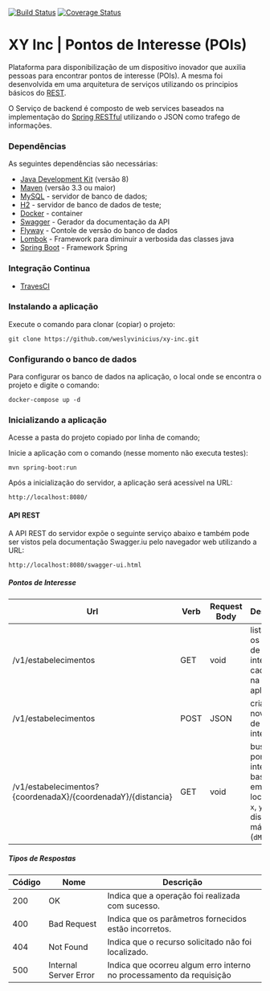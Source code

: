 [![Build Status](https://travis-ci.com/weslyvinicius/xy-inc.svg?branch=master)](https://travis-ci.com/weslyvinicius/xy-inc)
[![Coverage Status](https://coveralls.io/repos/github/weslyvinicius/xy-inc.svg?branch=master)](https://coveralls.io/github/weslyvinicius/xy-inc?branch=master)

# XY Inc | Pontos de Interesse (POIs) #

Plataforma para disponibilização de um dispositivo inovador que auxilia pessoas para encontrar pontos de interesse (POIs).
A mesma foi desenvolvida em uma arquitetura de serviços utilizando os principios básicos do [REST](https://pt.wikipedia.org/wiki/REST).

O Serviço de backend é composto de web services baseados na implementação do [Spring RESTful](https://spring.io/guides/gs/rest-service/) utilizando o JSON como trafego de informações.

### Dependências ###    
As seguintes dependências são necessárias:

- [Java Development Kit](http://www.oracle.com/technetwork/java/javase/downloads/index.html) (versão 8)
- [Maven](https://maven.apache.org/) (versão 3.3 ou maior)
- [MySQL](https://www.mysql.com/) - servidor de banco de dados;
- [H2](http://www.h2database.com/html/main.html) - servidor de banco de dados de teste;
- [Docker](https://www.docker.com/) - container
- [Swagger](https://swagger.io/) - Gerador da documentação da API 
- [Flyway](https://flywaydb.org/) - Contole de versão do banco de dados 
- [Lombok](https://projectlombok.org/) - Framework para diminuir a verbosida das classes java
- [Spring Boot](https://spring.io/projects/spring-boot) - Framework Spring

### Integração Continua ###
- [TravesCI](https://travis-ci.com/weslyvinicius/xy-inc) 


### Instalando a aplicação ###
Execute o comando para clonar (copiar) o projeto:

    git clone https://github.com/weslyvinicius/xy-inc.git

### Configurando o banco de dados ###
Para configurar os banco de dados na aplicação, o local 
onde se encontra o projeto e digite o comando:

    docker-compose up -d
    
### Inicializando a aplicação ###

Acesse a pasta do projeto copiado por linha de comando;

Inicie a aplicação com o comando (nesse momento não executa testes):

    mvn spring-boot:run

Após a inicialização do servidor, a aplicação será acessível na URL:

    http://localhost:8080/
    
#### API REST ####

A API REST do servidor expõe o seguinte serviço abaixo e também 
pode ser vistos pela documentação Swagger.iu pelo navegador web 
utilizando a URL: 

    http://localhost:8080/swagger-ui.html 
    
##### Pontos de Interesse #####

Url           |Verb          |Request Body  | Description
--------------|------------- |------------- | -------------
/v1/estabelecimentos      |GET          |void|lista todos os pontos de interesse cadastrado na aplicação.
/v1/estabelecimentos|POST|JSON| cria um novo ponto de interesse.
/v1/estabelecimentos?{coordenadaX}/{coordenadaY}/{distancia}|GET|void| busca pontos de interesse baseado em uma localização `x`, `y` e uma distância máxima (`dMax`).

##### Tipos de Respostas ##### 

| Código | Nome                   | Descrição                                                            |
|--------|------------------------|----------------------------------------------------------------------| 
|200     | OK                     | Indica que a operação foi realizada com sucesso.                     |
|400     | Bad Request            | Indica que os parâmetros fornecidos estão incorretos.                |
|404     | Not Found              | Indica que o recurso solicitado não foi localizado.                  |
|500     | Internal Server Error  | Indica que ocorreu algum erro interno no processamento da requisição |
